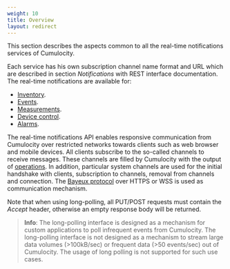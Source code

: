 ```yaml
---
weight: 10
title: Overview
layout: redirect
---
```


This section describes the aspects common to all the real-time notifications services of Cumulocity.

Each service has his own subscription channel name format and URL which are described in section *Notifications* with REST interface documentation. The real-time notifications are available for:

-   [Inventory](/reference/inventory).
-   [Events](/reference/events).
-   [Measurements](/reference/measurements).
-   [Device control](/reference/device-control).
-   [Alarms](/reference/alarms).

The real-time notifications API enables responsive communication from Cumulocity over restricted networks towards clients such as web browser and mobile devices. All clients subscribe to the so-called channels to receive messages. These channels are filled by Cumulocity with the output of [operations](/reference/device-control). In addition, particular system channels are used for the initial handshake with clients, subscription to channels, removal from channels and connection. The [Bayeux protocol](https://docs.cometd.org/current/reference/#_concepts_bayeux_protocol) over HTTPS or WSS is used as communication mechanism.

Note that when using long-polling, all PUT/POST requests must contain the _Accept_ header, otherwise an empty response body will be returned.

> **Info**: The long-polling interface is designed as a mechanism for custom applications to poll infrequent events from Cumulocity. The long-polling interface is not designed as a mechanism to stream large data volumes (>100kB/sec) or frequent data (>50 events/sec) out of Cumulocity. The usage of long polling is not supported for such use cases.
